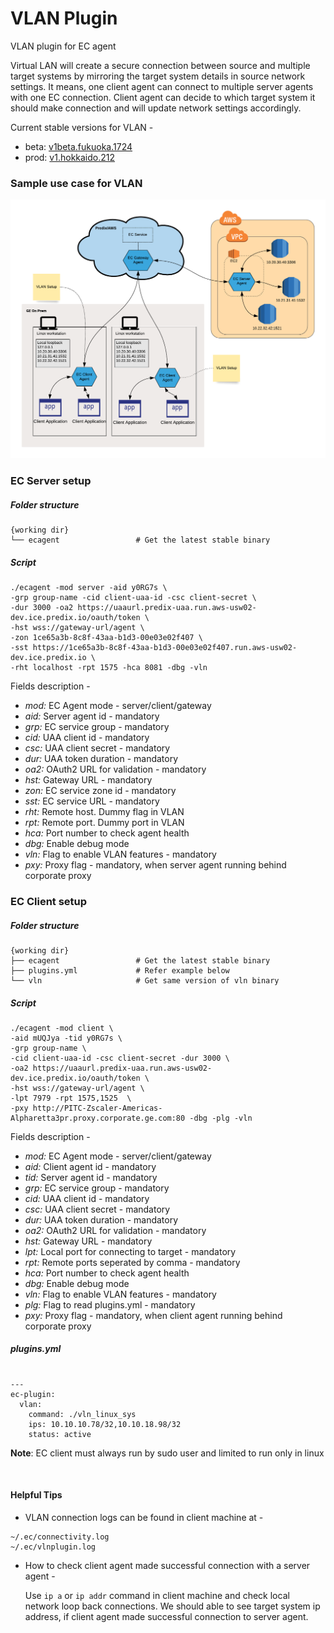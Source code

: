 # VLAN Plugin
VLAN plugin for EC agent

Virtual LAN will create a secure connection between source and multiple target systems by mirroring the target system details in source network settings. It means, one client agent can connect to multiple server agents with one EC connection. Client agent can decide to which target system it should make connection and will update network settings accordingly. 



Current stable versions for VLAN - 

 - beta: [v1beta.fukuoka.1724](https://github.com/Enterprise-connect/ec-x-sdk/tree/v1beta.fukuoka.1724)
 - prod: [v1.hokkaido.212](https://github.com/Enterprise-connect/ec-x-sdk/tree/v1.hokkaido.212)
 
### Sample use case for VLAN

![VLAN](images/VLAN-usecase.png) 
 
 

### EC Server setup

##### Folder structure


    {working dir}
    └── ecagent                 # Get the latest stable binary
    
##### Script 

```
./ecagent -mod server -aid y0RG7s \ 
-grp group-name -cid client-uaa-id -csc client-secret \
-dur 3000 -oa2 https://uaaurl.predix-uaa.run.aws-usw02-dev.ice.predix.io/oauth/token \
-hst wss://gateway-url/agent \
-zon 1ce65a3b-8c8f-43aa-b1d3-00e03e02f407 \
-sst https://1ce65a3b-8c8f-43aa-b1d3-00e03e02f407.run.aws-usw02-dev.ice.predix.io \
-rht localhost -rpt 1575 -hca 8081 -dbg -vln
```

Fields description - 

- <i>mod:</i> EC Agent mode - server/client/gateway
- <i>aid:</i> Server agent id - mandatory
- <i>grp:</i> EC service group - mandatory
- <i>cid:</i> UAA client id - mandatory
- <i>csc:</i> UAA client secret - mandatory
- <i>dur:</i> UAA token duration - mandatory
- <i>oa2:</i> OAuth2 URL for validation - mandatory
- <i>hst:</i> Gateway URL - mandatory
- <i>zon:</i> EC service zone id - mandatory
- <i>sst:</i> EC service URL - mandatory
- <i>rht:</i> Remote host. Dummy flag in VLAN
- <i>rpt:</i> Remote port. Dummy port in VLAN
- <i>hca:</i> Port number to check agent health
- <i>dbg:</i> Enable debug mode
- <i>vln:</i> Flag to enable VLAN features - mandatory
- <i>pxy:</i> Proxy flag - mandatory, when server agent running behind corporate proxy

### EC Client setup

##### Folder structure

    {working dir}
    ├── ecagent                 # Get the latest stable binary
    ├── plugins.yml             # Refer example below
    └── vln                     # Get same version of vln binary
    
##### Script

```
./ecagent -mod client \
-aid mUQJya -tid y0RG7s \
-grp group-name \
-cid client-uaa-id -csc client-secret -dur 3000 \
-oa2 https://uaaurl.predix-uaa.run.aws-usw02-dev.ice.predix.io/oauth/token \
-hst wss://gateway-url/agent \
-lpt 7979 -rpt 1575,1525  \
-pxy http://PITC-Zscaler-Americas-Alpharetta3pr.proxy.corporate.ge.com:80 -dbg -plg -vln
```

Fields description - 

- <i>mod:</i> EC Agent mode - server/client/gateway
- <i>aid:</i> Client agent id - mandatory
- <i>tid:</i> Server agent id - mandatory
- <i>grp:</i> EC service group - mandatory
- <i>cid:</i> UAA client id - mandatory
- <i>csc:</i> UAA client secret - mandatory
- <i>dur:</i> UAA token duration - mandatory
- <i>oa2:</i> OAuth2 URL for validation - mandatory
- <i>hst:</i> Gateway URL - mandatory
- <i>lpt:</i> Local port for connecting to target - mandatory
- <i>rpt:</i> Remote ports seperated by comma - mandatory
- <i>hca:</i> Port number to check agent health
- <i>dbg:</i> Enable debug mode
- <i>vln:</i> Flag to enable VLAN features - mandatory
- <i>plg:</i> Flag to read plugins.yml - mandatory
- <i>pxy:</i> Proxy flag - mandatory, when client agent running behind corporate proxy


##### plugins.yml 

```

--- 
ec-plugin: 
  vlan: 
    command: ./vln_linux_sys
    ips: 10.10.10.78/32,10.10.18.98/32
    status: active
```

<b>Note</b>: EC client must always run by sudo user and limited to run only in linux

<br/>

#### Helpful Tips

- VLAN connection logs can be found in client machine at - 

```
~/.ec/connectivity.log
~/.ec/vlnplugin.log
```        
- How to check client agent made successful connection with a server agent - 

    Use `ip a` or `ip addr` command in client machine and check local network loop back connections. We should able to see target system ip address, if client agent made successful connection to server agent.